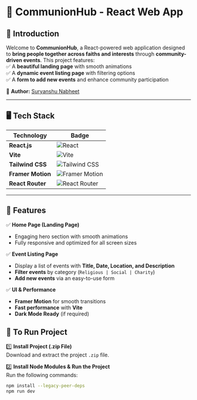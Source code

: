 # 🚀 CommunionHub - React Web App

## 🌟 Introduction  
Welcome to **CommunionHub**, a React-powered web application designed to **bring people together across faiths and interests** through **community-driven events**. This project features:  
✅ A **beautiful landing page** with smooth animations  
✅ A **dynamic event listing page** with filtering options  
✅ A **form to add new events** and enhance community participation  

📌 **Author:** [Suryanshu Nabheet](https://github.com/Suryanshu-Nabheet)  

---

## 🖥️ Tech Stack  

| Technology  | Badge |
|------------|----------------------------------------------------|
| **React.js**  | <img src="https://img.shields.io/badge/React-61DAFB?style=for-the-badge&logo=react&logoColor=black" alt="React" /> |
| **Vite**  | <img src="https://img.shields.io/badge/Vite-646CFF?style=for-the-badge&logo=vite&logoColor=white" alt="Vite" /> |
| **Tailwind CSS**  | <img src="https://img.shields.io/badge/Tailwind_CSS-38B2AC?style=for-the-badge&logo=tailwind-css&logoColor=white" alt="Tailwind CSS" /> |
| **Framer Motion**  | <img src="https://img.shields.io/badge/Framer_Motion-0055FF?style=for-the-badge&logo=framer&logoColor=white" alt="Framer Motion" /> |
| **React Router**  | <img src="https://img.shields.io/badge/React_Router-CA4245?style=for-the-badge&logo=react-router&logoColor=white" alt="React Router" /> |
---

## 📌 Features  

✅ **Home Page (Landing Page)**  
- Engaging hero section with smooth animations  
- Fully responsive and optimized for all screen sizes  

✅ **Event Listing Page**  
- Display a list of events with **Title, Date, Location, and Description**  
- **Filter events** by category (`Religious | Social | Charity`)  
- **Add new events** via an easy-to-use form  

✅ **UI & Performance**  
- **Framer Motion** for smooth transitions  
- **Fast performance** with **Vite**  
- **Dark Mode Ready** (if required)  

## 🚀 To Run Project  

1️⃣ **Install Project (.zip File)**  
Download and extract the project `.zip` file.  

2️⃣ **Install Node Modules & Run the Project**  
Run the following commands:  
```sh
npm install --legacy-peer-deps
npm run dev
